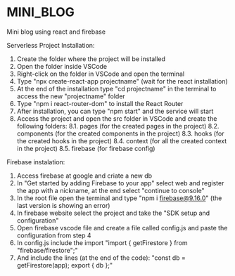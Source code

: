 # MINI_BLOG
 Mini blog using react and firebase

Serverless Project Installation:

1. Create the folder where the project will be installed
2. Open the folder inside VSCode
3. Right-click on the folder in VSCode and open the terminal
4. Type "npx create-react-app projectname" (wait for the react installation)
5. At the end of the installation type "cd projectname" in the terminal to access the new "projectname" folder
6. Type "npm i react-router-dom" to install the React Router
7. After installation, you can type "npm start" and the service will start
8. Access the project and open the src folder in VSCode and create the following folders:
    8.1. pages (for the created pages in the project)
    8.2. components (for the created components in the project)
    8.3. hooks (for the created hooks in the project)
    8.4. context (for all the created context in the project)
    8.5. firebase (for firebase config)


Firebase instalation:

1. Access firebase at google and criate a new db
2. In "Get started by adding Firebase to your app" select web and register the app with a nickname, at the end select "continue to console"
3. In the root file open the terminal and type "npm i firebase@9.16.0" (the last version is showing an error)
4. In firebase website select the project and take the "SDK setup and configuration"
5. Open firebase vscode file and create a file called config.js and paste the configuration from step 4
6. In config.js include the import "import { getFirestore } from "firebase/firestore";"
7. And include the lines (at the end of the code):
    "const db = getFirestore(app); 
    export { db };"